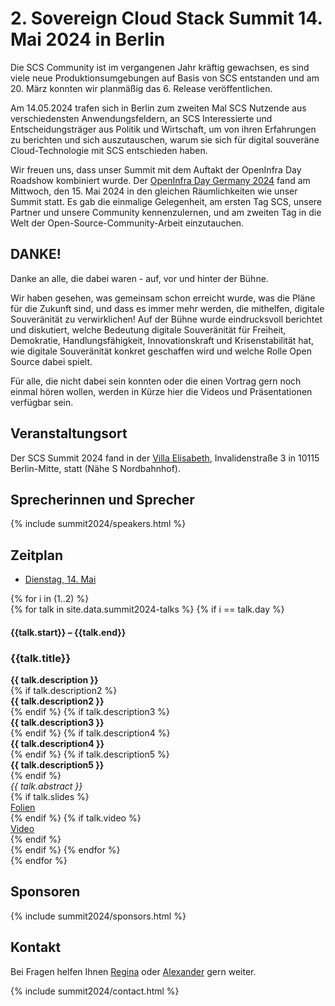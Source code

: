 # 2. Sovereign Cloud Stack Summit 14. Mai 2024 in Berlin

Die SCS Community ist im vergangenen Jahr kräftig gewachsen, es sind viele neue Produktionsumgebungen auf Basis von SCS entstanden und am 20. März konnten wir planmäßig das 6. Release veröffentlichen.

Am 14.05.2024 trafen sich in Berlin zum zweiten Mal SCS Nutzende aus verschiedensten Anwendungsfeldern, an SCS Interessierte und Entscheidungsträger aus Politik und Wirtschaft, um von ihren Erfahrungen zu berichten und sich auszutauschen, warum sie sich für digital souveräne Cloud-Technologie mit SCS entschieden haben.

Wir freuen uns, dass unser Summit mit dem Auftakt der OpenInfra Day Roadshow kombiniert wurde. Der [OpenInfra Day Germany 2024](https://oideurope2024.openinfra.dev/germany/) fand am Mittwoch, den 15. Mai 2024 in den gleichen Räumlichkeiten wie unser Summit statt. Es gab die einmalige Gelegenheit, am ersten Tag SCS, unsere Partner und unsere Community kennenzulernen, und am zweiten Tag in die Welt der Open-Source-Community-Arbeit einzutauchen.


## DANKE!

Danke an alle, die dabei waren -  auf, vor und hinter der Bühne.

Wir haben gesehen, was gemeinsam schon erreicht wurde, was die Pläne für die Zukunft sind, und dass es immer mehr werden, die mithelfen, digitale Souveränität zu verwirklichen!
Auf der Bühne wurde eindrucksvoll berichtet und diskutiert, welche Bedeutung digitale Souveränität für Freiheit, Demokratie, Handlungsfähigkeit, Innovationskraft und Krisenstabilität hat, wie digitale Souveränität konkret geschaffen wird und welche Rolle Open Source dabei spielt.

Für alle, die nicht dabei sein konnten oder die einen Vortrag gern noch einmal hören wollen, werden in Kürze hier die Videos und Präsentationen verfügbar sein.


## Veranstaltungsort

Der SCS Summit 2024 fand in der [Villa Elisabeth](https://www.elisabeth.berlin/de/kulturorte/villa-elisabeth), Invalidenstraße 3 in 10115 Berlin-Mitte, statt (Nähe S Nordbahnhof).

## Sprecherinnen und Sprecher

{% include summit2024/speakers.html %}

## Zeitplan

<div class="container my-4">
    <!-- Nav tabs -->
    <ul class="schedule-nav nav nav-pills nav-justified" id="schedule-tab" role="tablist">
        <li class="nav-item me-2">
            <a class="nav-link active" id="tab-day-1" data-bs-toggle="tab" href="#day-1" role="tab"
                aria-controls="day-1" aria-selected="true">
                <span class="meta d-none d-lg-block">Dienstag, 14. Mai</span>
            </a>
        </li>
    </ul>
    <!-- Tab panes -->
    <div class="schedule-tab-content tab-content mt-5">
        {% for i in (1..2) %}
        <div class="tab-pane fade {% if i == 1 %}show active{% endif %}" id="day-{{i}}" role="tabpanel"
            aria-labelledby="day-{{i}}">
            {% for talk in site.data.summit2024-talks %}
            {% if i == talk.day %}
            <div class="item item-talk">
                <div class="meta">
                    <h4 class="time">{{talk.start}} – {{talk.end}}</h4>
                    <!--//profile-->
                </div>
                <!--//meta-->
                <div class="content">
                    <h3 class="title mb-2">{{talk.title}}<a data-tab-destination="day-{{i}}"
                            href="#session-{{ forloop.index }}" class="link-unstyled"><i
                                class="fa fa-link ms-2 text-muted" aria-hidden="true" style="font-size: .7em;"></i></a>
                    </h3>
                    <div class="desc pb-2"><b>{{ talk.description }}</b></div>
                    {% if talk.description2 %}<div class="desc pb-2"><b>{{ talk.description2 }}</b></div>{% endif %}
                    {% if talk.description3 %}<div class="desc pb-2"><b>{{ talk.description3 }}</b></div>{% endif %}
                    {% if talk.description4 %}<div class="desc pb-2"><b>{{ talk.description4 }}</b></div>{% endif %}
                    {% if talk.description5 %}<div class="desc pb-2"><b>{{ talk.description5 }}</b></div>{% endif %}
                    <div class="desc pb-2"><i>{{ talk.abstract }}</i></div>
                    {% if talk.slides %}
                    <div class="desc pb-2"><a href="{{% asset talk.slides @path %}}">Folien</a></div>
                    {% endif %}
                    {% if talk.video %}
                    <div class="desc pb-2"><a href="{{ talk.video }}">Video</a></div>
                    {% endif %}
                </div>
                <!--//content-->
            </div>
            {% endif %}
            {% endfor %}
        </div>
        {% endfor %}
    </div>
</div>


## Sponsoren

{% include summit2024/sponsors.html %}

## Kontakt

Bei Fragen helfen Ihnen [Regina](https://scs.community/metz) oder [Alexander](https://scs.community/diab) gern weiter.

{% include summit2024/contact.html %}
